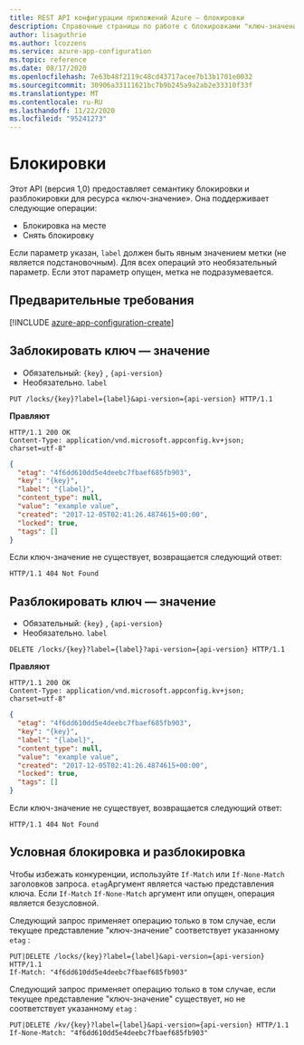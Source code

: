 ```yaml
---
title: REST API конфигурации приложений Azure — блокировки
description: Справочные страницы по работе с блокировками "ключ-значение" с помощью конфигурации приложения Azure REST API
author: lisaguthrie
ms.author: lcozzens
ms.service: azure-app-configuration
ms.topic: reference
ms.date: 08/17/2020
ms.openlocfilehash: 7e63b48f2119c48cd43717acee7b13b1701e0032
ms.sourcegitcommit: 30906a33111621bc7b9b245a9a2ab2e33310f33f
ms.translationtype: MT
ms.contentlocale: ru-RU
ms.lasthandoff: 11/22/2020
ms.locfileid: "95241273"
---
```

# <a name="locks"></a>Блокировки

Этот API (версия 1,0) предоставляет семантику блокировки и разблокировки для ресурса «ключ-значение». Она поддерживает следующие операции:

- Блокировка на месте
- Снять блокировку

Если параметр указан, `label` должен быть явным значением метки (не является подстановочным). Для всех операций это необязательный параметр. Если этот параметр опущен, метка не подразумевается.

## <a name="prerequisites"></a>Предварительные требования

[!INCLUDE [azure-app-configuration-create](../../includes/azure-app-configuration-rest-api-prereqs.md)]

## <a name="lock-key-value"></a>Заблокировать ключ — значение

- Обязательный: ``{key}`` , ``{api-version}``  
- Необязательно. ``label``

```http
PUT /locks/{key}?label={label}&api-version={api-version} HTTP/1.1
```

**Правляют**

```http
HTTP/1.1 200 OK
Content-Type: application/vnd.microsoft.appconfig.kv+json; charset=utf-8"
```

```json
{
  "etag": "4f6dd610dd5e4deebc7fbaef685fb903",
  "key": "{key}",
  "label": "{label}",
  "content_type": null,
  "value": "example value",
  "created": "2017-12-05T02:41:26.4874615+00:00",
  "locked": true,
  "tags": []
}
```

Если ключ-значение не существует, возвращается следующий ответ:

```http
HTTP/1.1 404 Not Found
```

## <a name="unlock-key-value"></a>Разблокировать ключ — значение

- Обязательный: ``{key}`` , ``{api-version}``  
- Необязательно. ``label``

```http
DELETE /locks/{key}?label={label}?api-version={api-version} HTTP/1.1
```

**Правляют**

```http
HTTP/1.1 200 OK
Content-Type: application/vnd.microsoft.appconfig.kv+json; charset=utf-8"
```

```json
{
  "etag": "4f6dd610dd5e4deebc7fbaef685fb903",
  "key": "{key}",
  "label": "{label}",
  "content_type": null,
  "value": "example value",
  "created": "2017-12-05T02:41:26.4874615+00:00",
  "locked": true,
  "tags": []
}
```

Если ключ-значение не существует, возвращается следующий ответ:

```http
HTTP/1.1 404 Not Found
```

## <a name="conditional-lock-and-unlock"></a>Условная блокировка и разблокировка

Чтобы избежать конкуренции, используйте `If-Match` или `If-None-Match` заголовков запроса. `etag`Аргумент является частью представления ключа. Если `If-Match` `If-None-Match` аргумент или опущен, операция является безусловной.

Следующий запрос применяет операцию только в том случае, если текущее представление "ключ-значение" соответствует указанному `etag` :

```http
PUT|DELETE /locks/{key}?label={label}&api-version={api-version} HTTP/1.1
If-Match: "4f6dd610dd5e4deebc7fbaef685fb903"
```

Следующий запрос применяет операцию только в том случае, если текущее представление "ключ-значение" существует, но не соответствует указанному `etag` :

```http
PUT|DELETE /kv/{key}?label={label}&api-version={api-version} HTTP/1.1
If-None-Match: "4f6dd610dd5e4deebc7fbaef685fb903"
```
